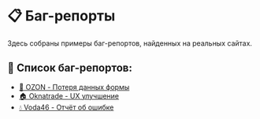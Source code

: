 # 📋 Баг-репорты

Здесь собраны примеры баг-репортов, найденных на реальных сайтах.

## 🎯 Список баг-репортов:

- [🔧 OZON - Потеря данных формы](/bug-reports/bug-form-data-loss-on-refresh.md)
- [🏠 Oknatrade - UX улучшение](/bug-reports/ux-improvement.md)
- [💧 Voda46 - Отчёт об ошибке](/bug-reports/bug-report-voda46.md)
